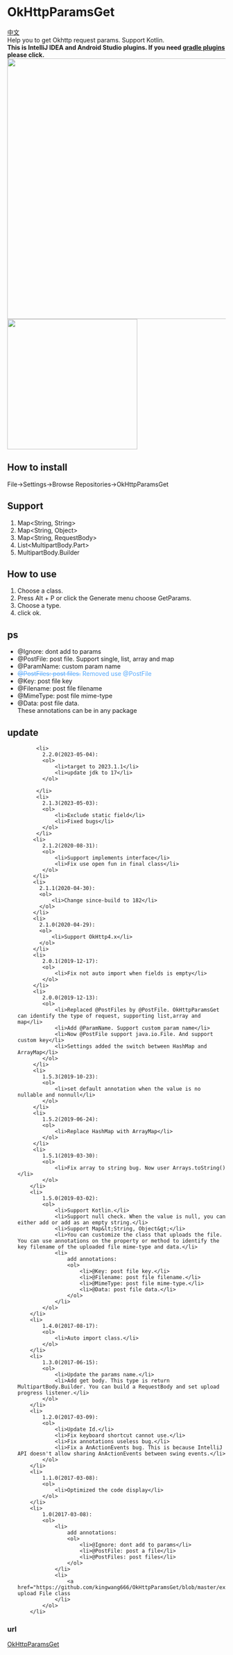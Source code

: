 # OkHttpParamsGet #
[中文](https://github.com/kingwang666/OkHttpParamsGet/blob/master/README_CN.md)  
Help you to get Okhttp request params. Support Kotlin.  
**This is IntelliJ IDEA and Android Studio plugins. If you need [gradle plugins](https://github.com/kingwang666/HttpParam) please click.**  
<img src="img/getbody.gif" width="600"></img> <img src="img/file.jpg" width="300"></img>

## How to install ##
File->Settings->Browse Repositories->OkHttpParamsGet

## Support ##
      
1. Map&lt;String, String&gt;  
2. Map&lt;String, Object&gt;
3. Map&lt;String, RequestBody&gt;
4. List&lt;MultipartBody.Part&gt;
5. MultipartBody.Builder
## How to use ##
1. Choose a class.
2. Press Alt + P or click the Generate menu choose GetParams.
3. Choose a type.
4. click ok.
## ps ##
- @Ignore: dont add to params
- @PostFile: post file. Support single, list, array and map
- @ParamName: custom param name
- <span style="color:#59ABFD"><S>@PostFiles: post files.</S> Removed use @PostFile</span>
- @Key: post file key
- @Filename: post file filename
- @MimeType: post file mime-type
- @Data: post file data.  
These annotations can be in any package

## update ##
<ul>

          <li>
            2.2.0(2023-05-04):
            <ol>
                <li>target to 2023.1.1</li>
                <li>update jdk to 17</li>
            </ol>

          </li>
          <li>
            2.1.3(2023-05-03):
            <ol>
                <li>Exclude static field</li>
                <li>Fixed bugs</li>
            </ol>
          </li>
         <li>
            2.1.2(2020-08-31):
            <ol>
                <li>Support implements interface</li>
                <li>Fix use open fun in final class</li>
            </ol>
         </li>
         <li>
           2.1.1(2020-04-30):
           <ol>
               <li>Change since-build to 182</li>
           </ol>
         </li>
         <li>
           2.1.0(2020-04-29):
           <ol>
               <li>Support OkHttp4.x</li>
           </ol>
         </li>
         <li>
            2.0.1(2019-12-17):
            <ol>
                <li>Fix not auto import when fields is empty</li>
            </ol>
         </li>
         <li>
            2.0.0(2019-12-13):
            <ol>
                <li>Replaced @PostFiles by @PostFile. OkHttpParamsGet can identify the type of request, supporting list,array and map</li>
                <li>Add @ParamName. Support custom param name</li>
                <li>Now @PostFile support java.io.File. And support custom key</li>
                <li>Settings added the switch between HashMap and ArrayMap</li>
            </ol>
         </li>
         <li>
            1.5.3(2019-10-23):
            <ol>
                <li>set default annotation when the value is no nullable and nonnull</li>
            </ol>
         </li>
         <li>
            1.5.2(2019-06-24):
            <ol>
                <li>Replace HashMap with ArrayMap</li>
            </ol>
         </li>
         <li>
            1.5.1(2019-03-30):
            <ol>
                <li>Fix array to string bug. Now user Arrays.toString()</li>
            </ol>
        </li>
        <li>
            1.5.0(2019-03-02):
            <ol>
                <li>Support Kotlin.</li>
                <li>Support null check. When the value is null, you can either add or add as an empty string.</li>
                <li>Support Map&lt;String, Object&gt;</li>
                <li>You can customize the class that uploads the file. You can use annotations on the property or method to identify the key filename of the uploaded file mime-type and data.</li>
                <li>
                    add annotations:
                    <ol>
                        <li>@Key: post file key.</li>
                        <li>@Filename: post file filename.</li>
                        <li>@MimeType: post file mime-type.</li>
                        <li>@Data: post file data.</li>
                    </ol>
                </li>
            </ol>
        </li>
        <li>
            1.4.0(2017-08-17):
            <ol>
                <li>Auto import class.</li>
            </ol>
        </li>
        <li>
            1.3.0(2017-06-15):
            <ol>
                <li>Update the params name.</li>
                <li>Add get body. This type is return MultipartBody.Builder. You can build a RequestBody and set upload progress listener.</li>
            </ol>
        </li>
        <li>
            1.2.0(2017-03-09):
            <ol>
                <li>Update Id.</li>
                <li>Fix keyboard shortcut cannot use.</li>
                <li>Fix annotations useless bug.</li>
                <li>Fix a AnActionEvents bug. This is because IntelliJ API doesn't allow sharing AnActionEvents between swing events.</li>
            </ol>
        </li>
        <li>
            1.1.0(2017-03-08):
            <ol>
                <li>Optimized the code display</li>
            </ol>
        </li>
        <li>
            1.0(2017-03-08):
            <ol>
                <li>
                    add annotations:
                    <ol>
                        <li>@Ignore: dont add to params</li>
                        <li>@PostFile: post a file</li>
                        <li>@PostFiles: post files</li>
                    </ol>
                </li>
                <li>
                    <a href="https://github.com/kingwang666/OkHttpParamsGet/blob/master/extra/FileInput.java">FileInput</a>: upload File class
                </li>
            </ol>
        </li>
</ul>


### url ###
[OkHttpParamsGet](https://plugins.jetbrains.com/plugin/9545-okhttpparamsget)
